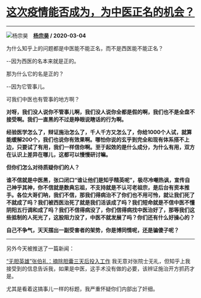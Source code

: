 # [这次疫情能否成为，为中医正名的机会？](https://www.zhihu.com/answer/1054339004)

-----------------------------------------------------------------

![杨宗昊](https://pic1.zhimg.com/becb3385875b90e900718369c2dc0053.jpg?source=1940ef5c "杨宗昊")&emsp;**[杨宗昊](https://www.zhihu.com/people/pigeonfireball) / 2020-03-04**

为什么知乎上的问题都是中医能不能正名，而不是西医能不能正名？

--因为西医的名本来就是正的。

那为什么它的名是正的？

--因为它管事儿。

可我们中医也有管事的地方啊？

 **对呀，我们没人说你不管事儿啊，我们没人说你全都是假的啊，我们也不是全盘不接受啊。我们一直黑的不过是睁眼说瞎话的行为啊。** 

 **经验医学怎么了，辩证施治怎么了，千人千方又怎么了，你给1000个人试，就算能缓解200个，我们也说你有效果啊。哪怕你说的玄乎到完全和现有体系搭不上边，只要试了有用，我们一样信你啊。至于起效的是什么成分，为什么有用，双方在认识上差异在哪儿，这都可以慢慢研讨嘛。** 

 **但你们怎么对待质疑你们的人？** 

 **谁不信就是中医黑，张口闭口“谁让他们是知乎精英呢”，极尽冷嘲热讽，宣传自己神乎其神，你不信就是数典忘祖，不支持就是不认可老祖宗，是后台有资本推手。各位大哥们呐，我们不信，那我们得病治不了你们也不用可怜，就让我们死了不就成了吗？我们被西医治死了就是我们活该成了吗？我们短命就是不信中医不懂阴阳五行调和成了吗？我们不信得病没了，你们信得病找中医治好了，那等我们这些抵制的人死光了，这股阻力没了，中医不就发展了吗？你们还有什么好操心的？** 

 **自己不争气，天天摆出一副受害者的架势，你是博同情呢，还是骗傻子呢？** 

***

另外今天被推送了一篇新闻：

[“无胆英雄”张伯礼：摘除胆囊三天后投入工作](https://link.zhihu.com/?target=http%3A//news.sina.com.cn/o/2020-03-07/doc-iimxxstf7168589.shtml)
我无意对张院士无礼，但知乎上我接受到的信息告诉我，如果是中医，这手术没有做的必要，该辨证施治开方抓药才是。

尤其是看着这搞事儿一样的标题，我严重怀疑你们内部出了奸细。

